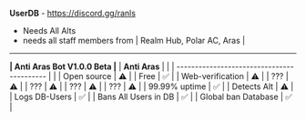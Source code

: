 **UserDB** - https://discord.gg/ranls
- Needs All Alts
- needs all staff members from | Realm Hub, Polar AC, Aras |
-------------------------------------------------------
**| Anti Aras Bot V1.0.0 Beta |**
|               **Anti Aras**                |     |
| ------------------------------------------ |     |
| Open source                                | ⚠️  |
| Free                                       | ✅  |
| Web-verification                           | ⚠️  |
| ???                                        | ⚠️  | 
| ???                                        | ⚠️  |
| ???                                        | ⚠️  |
| ???                                        | ⚠️  |
| 99.99% uptime                              | ✅  |
| Detects Alt                                | ⚠️  |
| Logs DB-Users                              | ✅  |
| Bans All Users in DB                       | ✅  |
| Global ban Database                        | ✅  |
